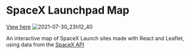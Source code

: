 # SpaceX Launchpad Map
[View here](https://main.d299lec7m6vl47.amplifyapp.com/)
![2021-07-30_23h12_40](https://user-images.githubusercontent.com/13428576/127728691-49921e8e-e7c2-41b1-b265-920f754c7261.png)

An interactive map of SpaceX Launch sites made with React and Leaflet,  using data from the [SpaceX API](https://docs.spacexdata.com/ )
